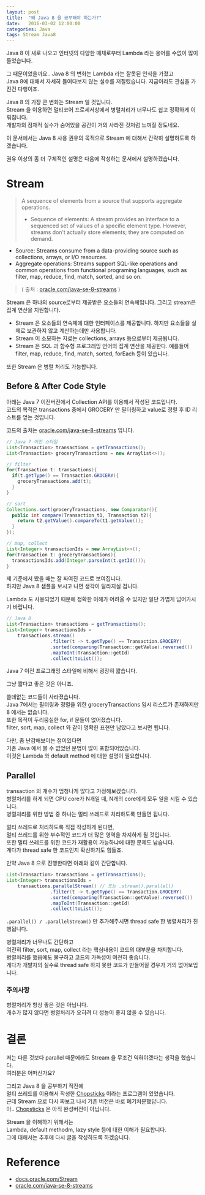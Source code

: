 ```yaml
---
layout: post
title:  "왜 Java 8 을 공부해야 하는가?"
date:   2016-03-02 12:00:00 
categories: Java
tags: Stream Java8
---
```


Java 8 이 새로 나오고 인터넷의 다양한 매체로부터 Lambda 라는 용어를 수없이 많이 들었습니다.  

그 때문이었을까요.. Java 8 의 변화는 Lambda 라는 잘못된 인식을 가졌고  
Java 8에 대해서 자세히 들여다보지 않는 실수를 저질렀습니다. 지금이라도 관심을 가진건 다행이죠.  

Java 8 의 가장 큰 변화는 Stream 일 것입니다.  
Stream 을 이용하면 멀티코어 프로세서상에서 병렬처리가 너무나도 쉽고 정확하게 이뤄집니다.  
개발자의 잠재적 실수가 숨어있을 공간이 거의 사라진 것처럼 느껴질 정도네요.  

이 문서에서는 Java 8 사용 권유의 목적으로 Stream 에 대해서 간략히 설명하도록 하겠습니다.  

<!--more-->

권유 이상의 좀 더 구체적인 설명은 다음에 작성하는 문서에서 설명하겠습니다.

# Stream  

> A sequence of elements from a source that supports aggregate operations.  
>
>  - Sequence of elements: A stream provides an interface to a sequenced set of values of a specific element type. However, streams don’t actually store elements; they are computed on demand.  
  - Source: Streams consume from a data-providing source such as collections, arrays, or I/O resources.  
  - Aggregate operations: Streams support SQL-like operations and common operations from functional programing languages, such as filter, map, reduce, find, match, sorted, and so on.   
>
> ( 출처 : [oracle.com/java-se-8-streams](http://www.oracle.com/technetwork/articles/java/ma14-java-se-8-streams-2177646.html) )

Stream 은 하나의 source로부터 제공받은 요소들의 연속체입니다. 그리고 stream은 집계 연산을 지원합니다.  
  
  * Stream 은 요소들의 연속체에 대한 인터페이스를 제공합니다. 하지만 요소들을 실제로 보관하지 않고 계산하는데만 사용합니다.  
  * Stream 이 소모하는 자료는 collections, arrays 등으로부터 제공됩니다.  
  * Stream 은 SQL 과 함수형 프로그래밍 언어의 집계 연산을 제공한다. 예를들어 filter, map, reduce, find, match, sorted, forEach 등이 있습니다.  

또한 Stream 은 병렬 처리도 가능합니다.


## Before & After Code Style

아래는 Java 7 이전버전에서  Collection API를 이용해서 작성된 코드입니다.  
코드의 목적은 transactions 중에서 GROCERY 만 필터링하고 value로 정렬 후 ID 리스트를 얻는 것입니다.  

코드의 출처는 [oracle.com/java-se-8-streams](http://www.oracle.com/technetwork/articles/java/ma14-java-se-8-streams-2177646.html) 입니다.  

~~~java
// Java 7 이전 스타일
List<Transaction> transactions = getTransactions();
List<Transaction> groceryTransactions = new Arraylist<>();

// filter
for(Transaction t: transactions){
  if(t.getType() == Transaction.GROCERY){
    groceryTransactions.add(t);
  }
}

// sort
Collections.sort(groceryTransactions, new Comparator(){
  public int compare(Transaction t1, Transaction t2){
    return t2.getValue().compareTo(t1.getValue());
  }
});

// map, collect
List<Integer> transactionIds = new ArrayList<>();
for(Transaction t: groceryTransactions){
  transactionsIds.add(Integer.parseInt(t.getId()));
}
~~~

제 기준에서 봤을 때는 잘 짜여진 코드로 보여집니다.  
하지만 Java 8 샘플을 보시고 나면 생각이 달라지실 겁니다.  

Lambda 도 사용되었기 때문에 정확한 이해가 어려울 수 있지만 일단 가볍게 넘어가시기 바랍니다.  

~~~java
// Java 8
List<Transaction> transactions = getTransactions();
List<Integer> transactionsIds = 
    transactions.stream()
                .filter(t -> t.getType() == Transaction.GROCERY)
                .sorted(comparing(Transaction::getValue).reversed())
                .mapToInt(Transaction::getId)
                .collect(toList());
~~~

Java 7 이전 프로그래밍 스타일에 비해서 굉장히 짧습니다.  

그냥 짧다고 좋은 것은 아니죠.  

쓸데없는 코드들이 사라졌습니다.  
Java 7에서는 필터링과 정렬을 위한 groceryTransactions 임시 리스트가 존재하지만 8 에서는 없습니다.  
또한 목적이 두리뭉실한 for, if 문들이 없어졌습니다.  
filter, sort, map, collect 와 같이 명확한 표현만 남았다고 보시면 됩니다.  

다만, 좀 난감해보이는 점이있다면  
기존 Java 에서 볼 수 없었던 문법이 많이 포함되어있습니다.  
이것은 Lambda 와 default method 에 대한 설명이 필요합니다.  

## Parallel
  
transaction 의 개수가 엄청나게 많다고 가정해보겠습니다.  
병렬처리를 하게 되면 CPU core가 N개일 때, N개의 core에게 모두 일을 시킬 수 있습니다.  
병렬처리를 위한 방법 중 하나는 멀티 쓰레드로 처리하도록 만들면 됩니다.  

멀티 쓰레드로 처리하도록 직접 작성하게 된다면,  
멀티 쓰레드를 위한 부수적인 코드가 더 많은 영역을 차지하게 될 것입니다.  
또한 멀티 쓰레드를 위한 코드가 재활용이 가능하냐에 대한 문제도 남습니다.  
게다가 thread safe 한 코드인지 확신하기도 힘들죠.  

만약 Java 8 으로 진행한다면 아래와 같이 간단합니다.  

~~~java
List<Transaction> transactions = getTransactions();
List<Integer> transactionsIds = 
    transactions.parallelStream() // 또는 .stream().parallel()
                .filter(t -> t.getType() == Transaction.GROCERY)
                .sorted(comparing(Transaction::getValue).reversed())
                .mapToInt(Transaction::getId)
                .collect(toList());
~~~

``` .parallel() / .parallelStream() ``` 만 추가해주시면 thread safe 한 병렬처리가 진행됩니다.  

병렬처리가 너무나도 간단하고  
여전히 filter, sort, map, collect 라는 핵심내용이 코드의 대부분을 차지합니다.  
병렬처리를 했음에도 불구하고 코드의 가독성이 여전히 좋습니다.  
게다가 개발자의 실수로 thread safe 하지 못한 코드가 만들어질 경우가 거의 없어보입니다.  

### 주의사항

병렬처리가 항상 좋은 것은 아닙니다.  
개수가 많지 않다면 병렬처리가 오히려 더 성능이 좋지 않을 수 있습니다.  

# 결론

저는 다른 것보다 parallel 때문에라도 Stream 을 무조건 익혀야겠다는 생각을 했습니다.  
여러분은 어떠신가요?  

그리고 Java 8 을 공부하기 직전에  
멀티 쓰레드를 이용해서 작성한 [Chopsticks](https://github.com/dveamer/Chopsticks) 이라는 프로그램이 있었습니다.  
근데 Stream 으로 다시 짜보고 나서 기존 버전은 바로 폐기처분했답니다.  
아.. [Chopsticks](https://github.com/dveamer/Chopsticks) 은 아직 완성버전이 아닙니다.

Stream 을 이해하기 위해서는  
Lambda, default methodm, lazy style 등에 대한 이해가 필요합니다.  
그에 대해서는 추후에 다시 글을 작성하도록 하겠습니다.  

# Reference
  * [docs.oracle.com/Stream](https://docs.oracle.com/javase/8/docs/api/java/util/stream/Stream.html)
  * [oracle.com/java-se-8-streams](http://www.oracle.com/technetwork/articles/java/ma14-java-se-8-streams-2177646.html)
